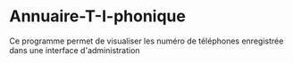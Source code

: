 # Annuaire-T-I-phonique
Ce programme permet de visualiser les numéro de téléphones enregistrée dans une interface d'administration  
